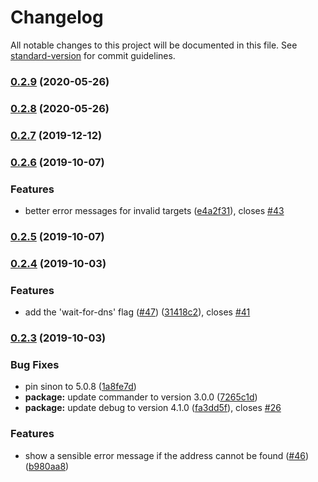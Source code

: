 # Changelog

All notable changes to this project will be documented in this file. See [standard-version](https://github.com/conventional-changelog/standard-version) for commit guidelines.

### [0.2.9](https://github.com/dwmkerr/wait-port/compare/v0.2.8...v0.2.9) (2020-05-26)

### [0.2.8](https://github.com/dwmkerr/wait-port/compare/v0.2.7...v0.2.8) (2020-05-26)

### [0.2.7](https://github.com/dwmkerr/wait-port/compare/v0.2.6...v0.2.7) (2019-12-12)

### [0.2.6](https://github.com/dwmkerr/wait-port/compare/v0.2.5...v0.2.6) (2019-10-07)


### Features

* better error messages for invalid targets ([e4a2f31](https://github.com/dwmkerr/wait-port/commit/e4a2f31)), closes [#43](https://github.com/dwmkerr/wait-port/issues/43)

### [0.2.5](https://github.com/dwmkerr/wait-port/compare/v0.2.4...v0.2.5) (2019-10-07)

### [0.2.4](https://github.com/dwmkerr/wait-port/compare/v0.2.3...v0.2.4) (2019-10-03)


### Features

* add the 'wait-for-dns' flag ([#47](https://github.com/dwmkerr/wait-port/issues/47)) ([31418c2](https://github.com/dwmkerr/wait-port/commit/31418c2)), closes [#41](https://github.com/dwmkerr/wait-port/issues/41)

### [0.2.3](https://github.com/dwmkerr/wait-port/compare/v0.2.2...v0.2.3) (2019-10-03)


### Bug Fixes

* pin sinon to 5.0.8 ([1a8fe7d](https://github.com/dwmkerr/wait-port/commit/1a8fe7d))
* **package:** update commander to version 3.0.0 ([7265c1d](https://github.com/dwmkerr/wait-port/commit/7265c1d))
* **package:** update debug to version 4.1.0 ([fa3dd5f](https://github.com/dwmkerr/wait-port/commit/fa3dd5f)), closes [#26](https://github.com/dwmkerr/wait-port/issues/26)


### Features

* show a sensible error message if the address cannot be found ([#46](https://github.com/dwmkerr/wait-port/issues/46)) ([b980aa8](https://github.com/dwmkerr/wait-port/commit/b980aa8))
